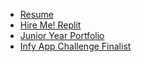 <!DOCTYPE html>
<html>
<head>
  <meta charset="utf-8" content="srimon anida" description="Thomas A. Edison CTE High School">
  <meta name="keywords" content="Thomas Edison">
  <link rel="stylesheet" href="style.css">
<title>2023 TAEHS Senior, Srimon Anida</title>
</head>
<body>
  
<ul>
  <li><a class="active" href="#https://docs.google.com/document/d/1irLEREswaZefZAxnIsp5Y0PHl4p4B8TnMwTQPHkBLoM/edit?usp=sharing">Resume</a></li>
  <li><a href="https://hire-me-profile-srimonanida1.seniorspds-34-fall-2023.repl.co/">Hire Me! Replit</a></li>
  <li><a href="#https://mypythonportfolioontheweb-srimonanida.pppython22-23.repl.co/">Junior Year Portfolio</a></li>
  <li><a href="#https://docs.google.com/presentation/d/145vAbcdX64u_N8lrLd_By-0ZM6CX7jSm9AWslIKsv6c/edit?usp=sharing">Infy App Challenge Finalist</a></li>
</ul>

</body>
</html>
